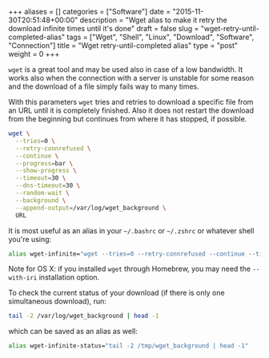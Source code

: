 +++
aliases      = []
categories   = ["Software"]
date         = "2015-11-30T20:51:48+00:00"
description  = "Wget alias to make it retry the download infinite times until it's done"
draft        = false
slug         = "wget-retry-until-completed-alias"
tags         = ["Wget", "Shell", "Linux", "Download", "Software", "Connection"]
title        = "Wget retry-until-completed alias"
type         = "post"
weight       = 0
+++


`wget` is a great tool and may be used also in case of a low bandwidth. It works
also when the connection with a server is unstable for some reason and the
download of a file simply fails way to many times.

With this parameters `wget` tries and retries to download a specific file from
an URL until it is completely finished. Also it does not restart the download
from the beginning but continues from where it has stopped, if possible.

```bash
wget \
  --tries=0 \
  --retry-connrefused \
  --continue \
  --progress=bar \
  --show-progress \
  --timeout=30 \
  --dns-timeout=30 \
  --random-wait \
  --background \
  --append-output=/var/log/wget_background \
  URL
```

It is most useful as an alias in your `~/.bashrc` or `~/.zshrc` or whatever
shell you're using:

```bash
alias wget-infinite="wget --tries=0 --retry-connrefused --continue --timeout=30 --random-wait --background --append-output=/tmp/wget_background"
```

Note for OS X: if you installed `wget` through Homebrew, you may need the
`--with-iri` installation option.

To check the current status of your download (if there is only one simultaneous
download), run:

```bash
tail -2 /var/log/wget_background | head -1
```

which can be saved as an alias as well:

```bash
alias wget-infinite-status="tail -2 /tmp/wget_background | head -1"
```

